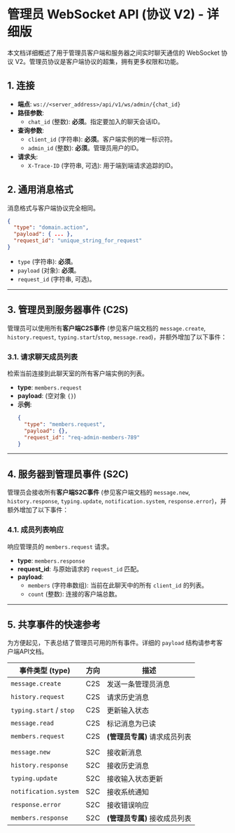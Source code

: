 # 管理员 WebSocket API (协议 V2) - 详细版

本文档详细概述了用于管理员客户端和服务器之间实时聊天通信的 WebSocket 协议 V2。管理员协议是客户端协议的超集，拥有更多权限和功能。

## 1. 连接

- **端点**: `ws://<server_address>/api/v1/ws/admin/{chat_id}`
- **路径参数**:
  - `chat_id` (整数): **必须**。指定要加入的聊天会话ID。
- **查询参数**:
  - `client_id` (字符串): **必须**。客户端实例的唯一标识符。
  - `admin_id` (整数): **必须**。管理员用户的ID。
- **请求头**:
  - `X-Trace-ID` (字符串, 可选): 用于端到端请求追踪的ID。

## 2. 通用消息格式

消息格式与客户端协议完全相同。

```json
{
  "type": "domain.action",
  "payload": { ... },
  "request_id": "unique_string_for_request"
}
```

- `type` (字符串): **必须**。
- `payload` (对象): **必须**。
- `request_id` (字符串, 可选)。

---

## 3. 管理员到服务器事件 (C2S)

管理员可以使用所有**客户端C2S事件** (参见客户端文档的 `message.create`, `history.request`, `typing.start`/`stop`, `message.read`)，并额外增加了以下事件：

### 3.1. 请求聊天成员列表

检索当前连接到此聊天室的所有客户端实例的列表。

- **type**: `members.request`
- **payload**: (空对象 `{}`)
- **示例**:
  ```json
  {
    "type": "members.request",
    "payload": {},
    "request_id": "req-admin-members-789"
  }
  ```

---

## 4. 服务器到管理员事件 (S2C)

管理员会接收所有**客户端S2C事件** (参见客户端文档的 `message.new`, `history.response`, `typing.update`, `notification.system`, `response.error`)，并额外增加了以下事件：

### 4.1. 成员列表响应

响应管理员的 `members.request` 请求。

- **type**: `members.response`
- **request_id**: 与原始请求的 `request_id` 匹配。
- **payload**:
  - `members` (字符串数组): 当前在此聊天中的所有 `client_id` 的列表。
  - `count` (整数): 连接的客户端总数。

---

## 5. 共享事件的快速参考

为方便起见，下表总结了管理员可用的所有事件。详细的 `payload` 结构请参考客户端API文档。

| 事件类型 (type)         | 方向 | 描述                       |
| ----------------------- | ---- | -------------------------- |
| `message.create`        | C2S  | 发送一条管理员消息         |
| `history.request`       | C2S  | 请求历史消息               |
| `typing.start` / `stop` | C2S  | 更新输入状态               |
| `message.read`          | C2S  | 标记消息为已读             |
| `members.request`       | C2S  | **(管理员专属)** 请求成员列表 |
|                         |      |                            |
| `message.new`           | S2C  | 接收新消息                 |
| `history.response`      | S2C  | 接收历史消息               |
| `typing.update`         | S2C  | 接收输入状态更新           |
| `notification.system`   | S2C  | 接收系统通知               |
| `response.error`        | S2C  | 接收错误响应               |
| `members.response`      | S2C  | **(管理员专属)** 接收成员列表 |
